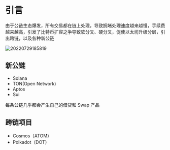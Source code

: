 # 引言

由于公链生态爆发，所有交易都在链上处理，导致拥堵处理速度越来越慢，手续费越来越高，引发了比特币扩容之争导致软分叉、硬分叉，促使以太坊升级分层，引出跨链，以及各种新公链

![20220729185819](https://image.zuoright.com/20220729185819.png)

## 新公链

- Solana
- TON(Open Network)
- Aptos
- Sui

每条公链几乎都会产生自己的借贷和 Swap 产品

## 跨链项目

- Cosmos（ATOM）
- Polkadot（DOT）
